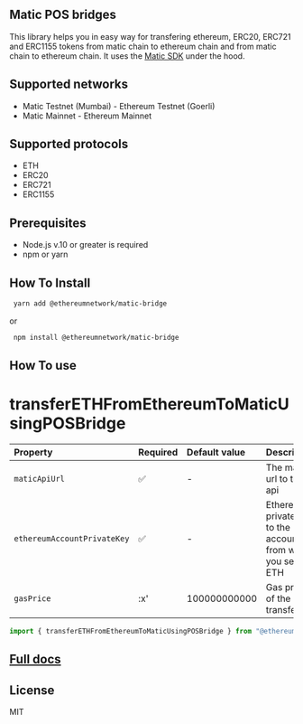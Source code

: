 ## Matic POS bridges

This library helps you in easy way for transfering ethereum, ERC20, ERC721 and ERC1155 tokens from matic chain to ethereum chain and from matic chain to ethereum chain.
It uses the [Matic SDK](https://docs.matic.network/docs/develop/ethereum-matic/pos/using-sdk/getting-started) under the hood.

## Supported networks

- Matic Testnet (Mumbai) - Ethereum Testnet (Goerli)
- Matic Mainnet - Ethereum Mainnet

## Supported protocols

- ETH
- ERC20
- ERC721
- ERC1155

## Prerequisites

- Node.js v.10 or greater is required
- npm or yarn

## How To Install

```sh
 yarn add @ethereumnetwork/matic-bridge
```

or

```sh
 npm install @ethereumnetwork/matic-bridge
```

## How To use

# transferETHFromEthereumToMaticUsingPOSBridge

| Property                    | Required | Default value | Description                                                  |
| :-------------------------- | :------- | :------------ | :----------------------------------------------------------- |
| `maticApiUrl`               | ✅       | -             | The matic url to the api                                     |
| `ethereumAccountPrivateKey` | ✅       | -             | Ethereaum private key to the account from where you send ETH |
| `gasPrice`                  | :x'      | 100000000000  | Gas price of the transfer                                    |

```typescript
import { transferETHFromEthereumToMaticUsingPOSBridge } from "@ethereumnetwork/matic-bridge";
```

## [Full docs](https://github.com/KedziaPawel/matic-bridge/blob/main/docs/README.md)

## License

MIT
